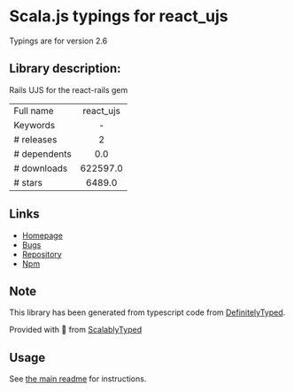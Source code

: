 
# Scala.js typings for react_ujs

Typings are for version 2.6

## Library description:
Rails UJS for the react-rails gem

|                    |                 |
| ------------------ | :-------------: |
| Full name          | react_ujs |
| Keywords           | - |
| # releases         | 2 |
| # dependents       | 0.0 |
| # downloads        | 622597.0 |
| # stars            | 6489.0 |

## Links
- [Homepage](https://github.com/reactjs/react-rails#readme)
- [Bugs](https://github.com/reactjs/react-rails/issues)
- [Repository](https://github.com/reactjs/react-rails)
- [Npm](https://www.npmjs.com/package/react_ujs)
    


## Note
This library has been generated from typescript code from [DefinitelyTyped](https://definitelytyped.org).

Provided with :purple_heart: from [ScalablyTyped](https://github.com/oyvindberg/ScalablyTyped)

## Usage
See [the main readme](../../readme.md) for instructions.


